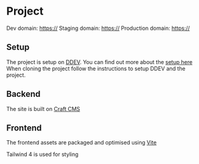#  Project

Dev domain: [https://]()
Staging domain: [https://]()
Production domain: [https://]()

## Setup
The project is setup on [DDEV](https://ddev.com/). You can find out more about the [setup here](https://github.com/zizther/craftcms-ddev)
When cloning the project follow the instructions to setup DDEV and the project.

## Backend
The site is built on [Craft CMS](https://craftcms.com)

## Frontend
The frontend assets are packaged and optimised using [Vite](https://vitejs.dev/)

Tailwind 4 is used for styling

